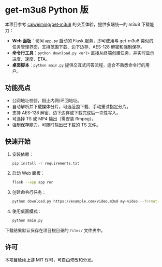 # get-m3u8 Python 版

本项目参考 [caiweiming/get-m3u8](https://github.com/caiweiming/get-m3u8) 的交互体验，提供多端统一的 m3u8 下载能力：

- **Web 面板**：访问 `app.py` 启动的 Flask 服务，即可使用与 get-m3u8 类似的任务管理界面，支持范围下载、边下边存、AES-128 解密和强制保存。
- **命令行工具**：`python download.py <url>` 直接从终端创建任务，并实时显示进度、速度、ETA。
- **桌面脚本**：`python main.py` 提供交互式问答流程，适合不熟悉命令行的用户。

## 功能亮点

- 公网地址校验，阻止内网/环回地址。
- 自动解析并下载媒体分片，可选范围下载、手动重试指定分片。
- 支持 AES-128 解密、边下边存或下载完成后一次性写入。
- 可选择 TS 或 MP4 输出（需安装 ffmpeg）。
- 强制保存能力，可随时输出已下载的 TS 文件。

## 快速开始

1. 安装依赖：

   ```bash
   pip install -r requirements.txt
   ```

2. 启动 Web 面板：

   ```bash
   flask --app app run
   ```

3. 创建命令行任务：

   ```bash
   python download.py https://example.com/video.m3u8 my-video --format mp4
   ```

4. 使用桌面模式：

   ```bash
   python main.py
   ```

下载结果默认保存在项目根目录的 `files/` 文件夹中。

## 许可

本项目延续上游 MIT 许可，可自由修改和分发。
